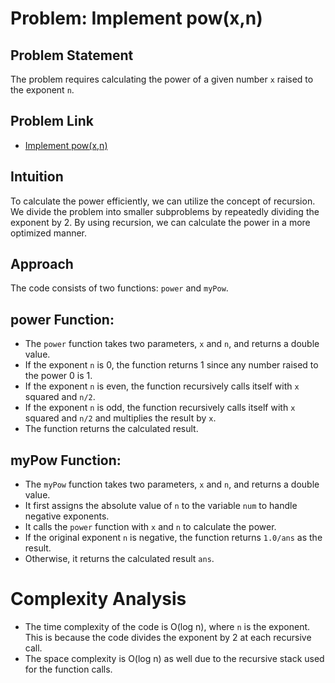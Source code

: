 # Problem: Implement pow(x,n)

## Problem Statement

The problem requires calculating the power of a given number `x` raised to the exponent `n`.

## Problem Link

- [Implement pow(x,n)](https://leetcode.com/problems/powx-n/description/)

## Intuition

To calculate the power efficiently, we can utilize the concept of recursion. We divide the problem into smaller subproblems by repeatedly dividing the exponent by 2. By using recursion, we can calculate the power in a more optimized manner.

## Approach

The code consists of two functions: `power` and `myPow`.

## power Function:

- The `power` function takes two parameters, `x` and `n`, and returns a double value.
- If the exponent `n` is 0, the function returns 1 since any number raised to the power 0 is 1.
- If the exponent `n` is even, the function recursively calls itself with `x` squared and `n/2`.
- If the exponent `n` is odd, the function recursively calls itself with `x` squared and `n/2` and multiplies the result by `x`.
- The function returns the calculated result.

## myPow Function:

- The `myPow` function takes two parameters, `x` and `n`, and returns a double value.
- It first assigns the absolute value of `n` to the variable `num` to handle negative exponents.
- It calls the `power` function with `x` and `n` to calculate the power.
- If the original exponent `n` is negative, the function returns `1.0/ans` as the result.
- Otherwise, it returns the calculated result `ans`.

# Complexity Analysis

- The time complexity of the code is O(log n), where `n` is the exponent. This is because the code divides the exponent by 2 at each recursive call.
- The space complexity is O(log n) as well due to the recursive stack used for the function calls.
